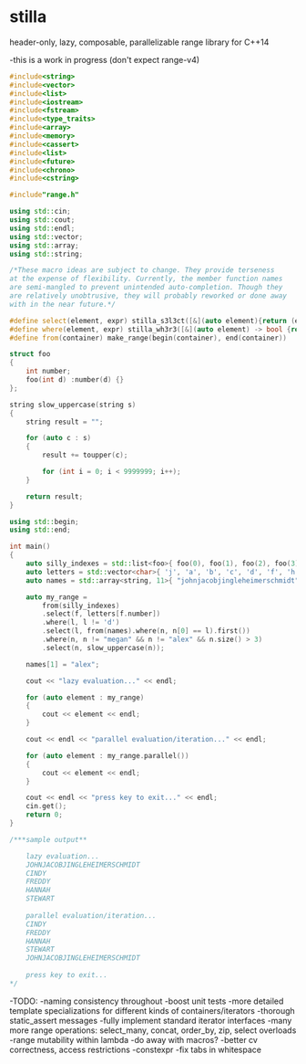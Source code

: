 # stilla
header-only, lazy, composable, parallelizable range library for C++14 

-this is a work in progress (don't expect range-v4) 

```C++
#include<string>
#include<vector>
#include<list>
#include<iostream>
#include<fstream>
#include<type_traits>
#include<array>
#include<memory>
#include<cassert>
#include<list>
#include<future>
#include<chrono>
#include<cstring>

#include"range.h"

using std::cin;
using std::cout;
using std::endl;
using std::vector;
using std::array;
using std::string;

/*These macro ideas are subject to change. They provide terseness 
at the expense of flexibility. Currently, the member function names 
are semi-mangled to prevent unintended auto-completion. Though they 
are relatively unobtrusive, they will probably reworked or done away
with in the near future.*/

#define select(element, expr) stilla_s3l3ct([&](auto element){return (expr);})
#define where(element, expr) stilla_wh3r3([&](auto element) -> bool {return (expr);})
#define from(container) make_range(begin(container), end(container))

struct foo
{
	int number;
	foo(int d) :number(d) {}
};

string slow_uppercase(string s)
{
	string result = "";

	for (auto c : s)
	{
		result += toupper(c);

		for (int i = 0; i < 9999999; i++);
	}

	return result;
}

using std::begin;
using std::end;

int main()
{
	auto silly_indexes = std::list<foo>{ foo(0), foo(1), foo(2), foo(3), foo(4), foo(5), foo(6), foo(7), foo(8), foo(9), foo(10)};
	auto letters = std::vector<char>{ 'j', 'a', 'b', 'c', 'd', 'f', 'h', 'i', 'm', 's', 'z' };
	auto names = std::array<string, 11>{ "johnjacobjingleheimerschmidt", "allen", "bob", "cindy", "derek", "hannah", "ian", "megan", "stewart", "zoe", "freddy"};

	auto my_range =
		from(silly_indexes)
		.select(f, letters[f.number])
		.where(l, l != 'd')
		.select(l, from(names).where(n, n[0] == l).first())
		.where(n, n != "megan" && n != "alex" && n.size() > 3)
		.select(n, slow_uppercase(n));

	names[1] = "alex";

	cout << "lazy evaluation..." << endl;

	for (auto element : my_range)
	{
		cout << element << endl;
	}

	cout << endl << "parallel evaluation/iteration..." << endl;

	for (auto element : my_range.parallel())
	{
		cout << element << endl;
	}

	cout << endl << "press key to exit..." << endl;
	cin.get();
	return 0;
}

/***sample output**

	lazy evaluation...
	JOHNJACOBJINGLEHEIMERSCHMIDT
	CINDY
	FREDDY
	HANNAH
	STEWART
	
	parallel evaluation/iteration...
	CINDY
	FREDDY
	HANNAH
	STEWART
	JOHNJACOBJINGLEHEIMERSCHMIDT
	
	press key to exit...
*/
```

-TODO: 
-naming consistency throughout
-boost unit tests
-more detailed template specializations for different kinds of containers/iterators
-thorough static_assert messages
-fully implement standard iterator interfaces
-many more range operations: select_many, concat, order_by, zip, select overloads
-range mutability within lambda
-do away with macros?
-better cv correctness, access restrictions
-constexpr
-fix tabs in whitespace






